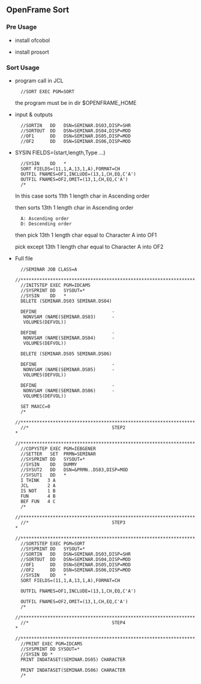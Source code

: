 ## OpenFrame Sort

### Pre Usage

- install ofcobol

-  install prosort

### Sort Usage

- program call in JCL

        //SORT EXEC PGM=SORT

    the program must be in dir $OPENFRAME_HOME

- input & outputs

        //SORTIN   DD   DSN=SEMINAR.DS03,DISP=SHR
        //SORTOUT  DD   DSN=SEMINAR.DS04,DISP=MOD
        //OF1      DD   DSN=SEMINAR.DS05,DISP=MOD
        //OF2      DD   DSN=SEMINAR.DS06,DISP=MOD

- SYSIN FIELDS=(start,length,Type ...)
    
        //SYSIN    DD   * 
        SORT FIELDS=(11,1,A,13,1,A),FORMAT=CH
        OUTFIL FNAMES=OF1,INCLUDE=(13,1,CH,EQ,C'A')
        OUTFIL FNAMES=OF2,OMIT=(13,1,CH,EQ,C'A')
        /*
    
    In this case sorts 11th 1 length char in Ascending order
  
    then sorts 13th 1 length char in Ascending order
  
        A: Ascending order
        D: Descending order
  
    then pick 13th 1 length char equal to Character A into OF1 
  
    pick except 13th 1 length char equal to Character A into OF2
    
        
        
      
- Full file

        //SEMINAR JOB CLASS=A
        //*********************************************************************
        //INITSTEP EXEC PGM=IDCAMS
        //SYSPRINT DD   SYSOUT=*
        //SYSIN    DD   *
        DELETE (SEMINAR.DS03 SEMINAR.DS04)
        
        DEFINE                            -
         NONVSAM (NAME(SEMINAR.DS03)      -
         VOLUMES(DEFVOL))
        
        DEFINE                            -
         NONVSAM (NAME(SEMINAR.DS04)      -
         VOLUMES(DEFVOL))
        
        DELETE (SEMINAR.DS05 SEMINAR.DS06)
        
        DEFINE                            -
         NONVSAM (NAME(SEMINAR.DS05)      -
         VOLUMES(DEFVOL))
        
        DEFINE                            -
         NONVSAM (NAME(SEMINAR.DS06)      -
         VOLUMES(DEFVOL))
        
        SET MAXCC=0
        /*
        //*********************************************************************
        //*                               STEP2                               *
        //*********************************************************************
        //COPYSTEP EXEC PGM=IEBGENER
        //SETTER   SET  PRMN=SEMINAR
        //SYSPRINT DD   SYSOUT=*
        //SYSIN    DD   DUMMY
        //SYSUT2   DD   DSN=&PRMN..DS03,DISP=MOD
        //SYSUT1   DD   *
        I THINK   3 A
        JCL       2 A
        IS NOT    1 B
        FUN       4 B
        BEF FUN   4 C
        /*
        //*********************************************************************
        //*                               STEP3                               *
        //*********************************************************************
        //SORTSTEP EXEC PGM=SORT
        //SYSPRINT DD   SYSOUT=*
        //SORTIN   DD   DSN=SEMINAR.DS03,DISP=SHR
        //SORTOUT  DD   DSN=SEMINAR.DS04,DISP=MOD
        //OF1      DD   DSN=SEMINAR.DS05,DISP=MOD
        //OF2      DD   DSN=SEMINAR.DS06,DISP=MOD
        //SYSIN    DD   *
        SORT FIELDS=(11,1,A,13,1,A),FORMAT=CH
        
        OUTFIL FNAMES=OF1,INCLUDE=(13,1,CH,EQ,C'A')
        
        OUTFIL FNAMES=OF2,OMIT=(13,1,CH,EQ,C'A')
        /*
        //*********************************************************************
        //*                               STEP4                               *
        //*********************************************************************
        //PRINT EXEC PGM=IDCAMS
        //SYSPRINT DD SYSOUT=*
        //SYSIN DD *
        PRINT INDATASET(SEMINAR.DS05) CHARACTER
        
        PRINT INDATASET(SEMINAR.DS06) CHARACTER
        /*


    

